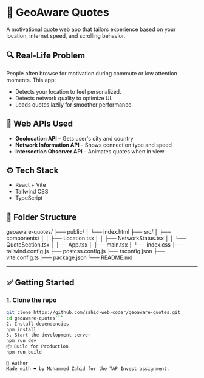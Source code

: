 # 🌟 GeoAware Quotes

A motivational quote web app that tailors experience based on your location, internet speed, and scrolling behavior.

## 🔍 Real-Life Problem

People often browse for motivation during commute or low attention moments. This app:
- Detects your location to feel personalized.
- Detects network quality to optimize UI.
- Loads quotes lazily for smoother performance.

## 🧠 Web APIs Used
- **Geolocation API** – Gets user's city and country
- **Network Information API** – Shows connection type and speed
- **Intersection Observer API** – Animates quotes when in view

## ⚙️ Tech Stack
- React + Vite
- Tailwind CSS
- TypeScript

## 📁 Folder Structure

geoaware-quotes/
├── public/
│ └── index.html
├── src/
│ ├── components/
│ │ ├── Location.tsx
│ │ ├── NetworkStatus.tsx
│ │ └── QuoteSection.tsx
│ ├── App.tsx
│ ├── main.tsx
│ └── index.css
├── tailwind.config.js
├── postcss.config.js
├── tsconfig.json
├── vite.config.ts
├── package.json
└── README.md


---

## ✅ Getting Started

### 1. Clone the repo

```bash
git clone https://github.com/zahid-web-coder/geoaware-quotes.git
cd geoaware-quotes```
2. Install dependencies
npm install
3. Start the development server
npm run dev
📦 Build for Production
npm run build

🙌 Author
Made with ❤️ by Mohammed Zahid for the TAP Invest assignment.
